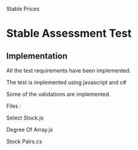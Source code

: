 Stable Prices
# Stable Assessment Test

## Implementation
All the test requirements have been implemented. 

The test is implemented using javascript and c#

Some of the validations are implemented.


Files :

Select Stock.js

Degree Of Array.js

Stock Pairs.cs
